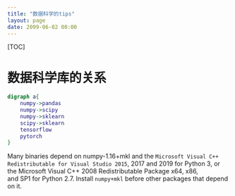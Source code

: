 ```yaml
---
title: "数据科学的tips"
layout: page
date: 2099-06-02 00:00
---
```

[TOC]
# 数据科学库的关系

```dot
digraph a{
    numpy->pandas
    numpy->scipy
    numpy->sklearn
    scipy->sklearn
    tensorflow
    pytorch
}
```

Many binaries depend on numpy-1.16+mkl and the `Microsoft Visual C++ Redistributable for Visual Studio 2015`, 2017 and 2019 for Python 3, or the Microsoft Visual C++ 2008 Redistributable Package x64, x86, and SP1 for Python 2.7.
Install `numpy+mkl` before other packages that depend on it.
